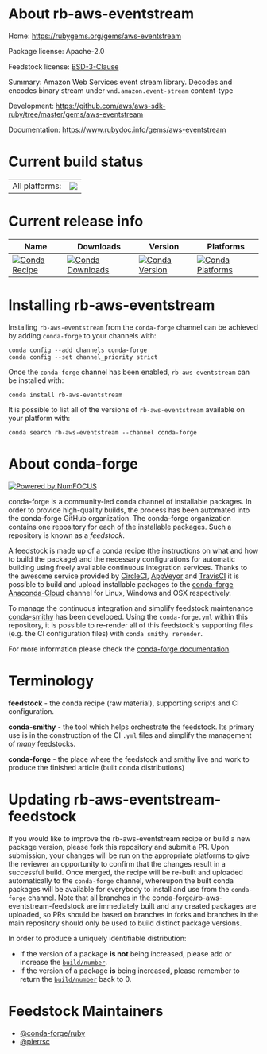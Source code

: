 About rb-aws-eventstream
========================

Home: https://rubygems.org/gems/aws-eventstream

Package license: Apache-2.0

Feedstock license: [BSD-3-Clause](https://github.com/conda-forge/rb-aws-eventstream-feedstock/blob/master/LICENSE.txt)

Summary: Amazon Web Services event stream library. Decodes and encodes binary stream under `vnd.amazon.event-stream` content-type

Development: https://github.com/aws/aws-sdk-ruby/tree/master/gems/aws-eventstream

Documentation: https://www.rubydoc.info/gems/aws-eventstream

Current build status
====================


<table><tr><td>All platforms:</td>
    <td>
      <a href="https://dev.azure.com/conda-forge/feedstock-builds/_build/latest?definitionId=7794&branchName=master">
        <img src="https://dev.azure.com/conda-forge/feedstock-builds/_apis/build/status/rb-aws-eventstream-feedstock?branchName=master">
      </a>
    </td>
  </tr>
</table>

Current release info
====================

| Name | Downloads | Version | Platforms |
| --- | --- | --- | --- |
| [![Conda Recipe](https://img.shields.io/badge/recipe-rb--aws--eventstream-green.svg)](https://anaconda.org/conda-forge/rb-aws-eventstream) | [![Conda Downloads](https://img.shields.io/conda/dn/conda-forge/rb-aws-eventstream.svg)](https://anaconda.org/conda-forge/rb-aws-eventstream) | [![Conda Version](https://img.shields.io/conda/vn/conda-forge/rb-aws-eventstream.svg)](https://anaconda.org/conda-forge/rb-aws-eventstream) | [![Conda Platforms](https://img.shields.io/conda/pn/conda-forge/rb-aws-eventstream.svg)](https://anaconda.org/conda-forge/rb-aws-eventstream) |

Installing rb-aws-eventstream
=============================

Installing `rb-aws-eventstream` from the `conda-forge` channel can be achieved by adding `conda-forge` to your channels with:

```
conda config --add channels conda-forge
conda config --set channel_priority strict
```

Once the `conda-forge` channel has been enabled, `rb-aws-eventstream` can be installed with:

```
conda install rb-aws-eventstream
```

It is possible to list all of the versions of `rb-aws-eventstream` available on your platform with:

```
conda search rb-aws-eventstream --channel conda-forge
```


About conda-forge
=================

[![Powered by NumFOCUS](https://img.shields.io/badge/powered%20by-NumFOCUS-orange.svg?style=flat&colorA=E1523D&colorB=007D8A)](http://numfocus.org)

conda-forge is a community-led conda channel of installable packages.
In order to provide high-quality builds, the process has been automated into the
conda-forge GitHub organization. The conda-forge organization contains one repository
for each of the installable packages. Such a repository is known as a *feedstock*.

A feedstock is made up of a conda recipe (the instructions on what and how to build
the package) and the necessary configurations for automatic building using freely
available continuous integration services. Thanks to the awesome service provided by
[CircleCI](https://circleci.com/), [AppVeyor](https://www.appveyor.com/)
and [TravisCI](https://travis-ci.com/) it is possible to build and upload installable
packages to the [conda-forge](https://anaconda.org/conda-forge)
[Anaconda-Cloud](https://anaconda.org/) channel for Linux, Windows and OSX respectively.

To manage the continuous integration and simplify feedstock maintenance
[conda-smithy](https://github.com/conda-forge/conda-smithy) has been developed.
Using the ``conda-forge.yml`` within this repository, it is possible to re-render all of
this feedstock's supporting files (e.g. the CI configuration files) with ``conda smithy rerender``.

For more information please check the [conda-forge documentation](https://conda-forge.org/docs/).

Terminology
===========

**feedstock** - the conda recipe (raw material), supporting scripts and CI configuration.

**conda-smithy** - the tool which helps orchestrate the feedstock.
                   Its primary use is in the construction of the CI ``.yml`` files
                   and simplify the management of *many* feedstocks.

**conda-forge** - the place where the feedstock and smithy live and work to
                  produce the finished article (built conda distributions)


Updating rb-aws-eventstream-feedstock
=====================================

If you would like to improve the rb-aws-eventstream recipe or build a new
package version, please fork this repository and submit a PR. Upon submission,
your changes will be run on the appropriate platforms to give the reviewer an
opportunity to confirm that the changes result in a successful build. Once
merged, the recipe will be re-built and uploaded automatically to the
`conda-forge` channel, whereupon the built conda packages will be available for
everybody to install and use from the `conda-forge` channel.
Note that all branches in the conda-forge/rb-aws-eventstream-feedstock are
immediately built and any created packages are uploaded, so PRs should be based
on branches in forks and branches in the main repository should only be used to
build distinct package versions.

In order to produce a uniquely identifiable distribution:
 * If the version of a package **is not** being increased, please add or increase
   the [``build/number``](https://docs.conda.io/projects/conda-build/en/latest/resources/define-metadata.html#build-number-and-string).
 * If the version of a package **is** being increased, please remember to return
   the [``build/number``](https://docs.conda.io/projects/conda-build/en/latest/resources/define-metadata.html#build-number-and-string)
   back to 0.

Feedstock Maintainers
=====================

* [@conda-forge/ruby](https://github.com/conda-forge/ruby/)
* [@pierrsc](https://github.com/pierrsc/)

